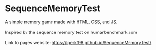 # SequenceMemoryTest
A simple memory game made with HTML, CSS, and JS.
<br>
<br>
Inspired by the sequence memory test on humanbenchmark.com
<br>
<br>
Link to pages website: https://lperk198.github.io/SequenceMemoryTest/
